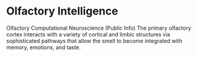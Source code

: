 # Olfactory Intelligence
Olfactory Computational Neuroscience (Public Info)
The primary olfactory cortex interacts with a variety of cortical and limbic structures via sophisticated pathways that allow the smell to become integrated with memory, emotions, and taste.

